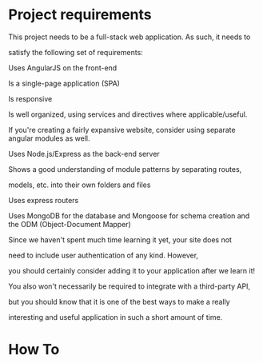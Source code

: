 Project requirements
====================

This project needs to be a full-stack web application. As such, it needs to 

satisfy the following set of requirements:

Uses AngularJS on the front-end

Is a single-page application (SPA)

Is responsive

Is well organized, using services and directives where applicable/useful. 

If you're creating a fairly expansive website, consider using separate angular modules as well.

Uses Node.js/Express as the back-end server

Shows a good understanding of module patterns by separating routes, 

models, etc. into their own folders and files

Uses express routers

Uses MongoDB for the database and Mongoose for schema creation and the ODM (Object-Document Mapper)

Since we haven't spent much time learning it yet, your site does not

need to include user authentication of any kind. However, 

you should certainly consider adding it to your application after we learn it!

You also won't necessarily be required to integrate with a third-party API, 

but you should know that it is one of the best ways to make a really 

interesting and useful application in such a short amount of time.

How To
======

